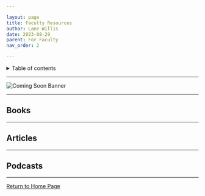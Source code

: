```yaml
---

layout: page
title: Faculty Resources
author: Lane Willis
date: 2023-08-29
parent: For Faculty
nav_order: 2

---
```


<details closed markdown="block">
  <summary>
    Table of contents
  </summary>
  {: .text-delta }
1. TOC
{:toc}
</details>

---

![Coming Soon Banner](https://i.imgur.com/pxK8WAn.png)

---

## Books

---

## Articles

---

## Podcasts

---
[Return to Home Page](/)